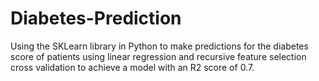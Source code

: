 # Diabetes-Prediction
Using the SKLearn library in Python to make predictions for the diabetes score of patients using linear regression and recursive feature selection cross validation to achieve a model with an R2 score of 0.7.
